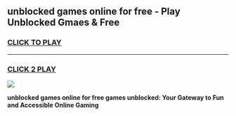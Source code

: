 
## unblocked games online for free - Play Unblocked Gmaes & Free
<h3>
<a href="https://news.freeplayer.one?title=unblocked_games_online_for_free&ref=23F">CLICK TO PLAY</a></h3>
<hr>

<h3>
<a href="https://news.freeplayer.one?title=unblocked_games_online_for_free&ref=23F">CLICK 2 PLAY</a>
  
</h3>

<a href="https://news.freeplayer.one?title=unblocked_games_online_for_free&ref=23F/"><img src="https://clearcache.store/games.png"></a>


**unblocked games online for free games unblocked: Your Gateway to Fun and Accessible Online Gaming**
